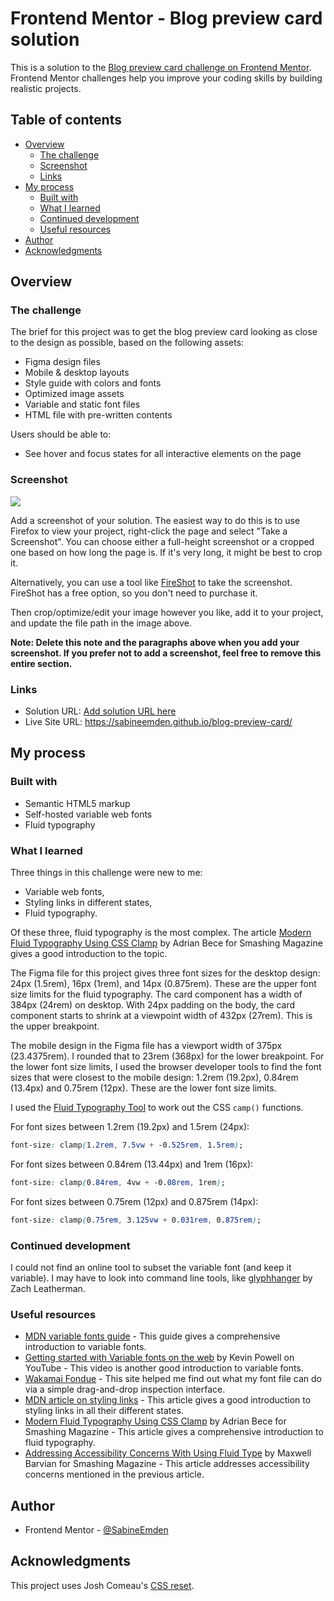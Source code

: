 # Frontend Mentor - Blog preview card solution

This is a solution to the [Blog preview card challenge on Frontend Mentor](https://www.frontendmentor.io/challenges/blog-preview-card-ckPaj01IcS). Frontend Mentor challenges help you improve your coding skills by building realistic projects.

## Table of contents

- [Overview](#overview)
  - [The challenge](#the-challenge)
  - [Screenshot](#screenshot)
  - [Links](#links)
- [My process](#my-process)
  - [Built with](#built-with)
  - [What I learned](#what-i-learned)
  - [Continued development](#continued-development)
  - [Useful resources](#useful-resources)
- [Author](#author)
- [Acknowledgments](#acknowledgments)

## Overview

### The challenge

The brief for this project was to get the blog preview card looking as close to the design as possible, based on the following assets:

- Figma design files
- Mobile & desktop layouts
- Style guide with colors and fonts
- Optimized image assets
- Variable and static font files
- HTML file with pre-written contents

Users should be able to:

- See hover and focus states for all interactive elements on the page

### Screenshot

![](./screenshot.jpg)

Add a screenshot of your solution. The easiest way to do this is to use Firefox to view your project, right-click the page and select "Take a Screenshot". You can choose either a full-height screenshot or a cropped one based on how long the page is. If it's very long, it might be best to crop it.

Alternatively, you can use a tool like [FireShot](https://getfireshot.com/) to take the screenshot. FireShot has a free option, so you don't need to purchase it.

Then crop/optimize/edit your image however you like, add it to your project, and update the file path in the image above.

**Note: Delete this note and the paragraphs above when you add your screenshot. If you prefer not to add a screenshot, feel free to remove this entire section.**

### Links

- Solution URL: [Add solution URL here](https://your-solution-url.com)
- Live Site URL: https://sabineemden.github.io/blog-preview-card/

## My process

### Built with

- Semantic HTML5 markup
- Self-hosted variable web fonts
- Fluid typography

### What I learned

Three things in this challenge were new to me:

- Variable web fonts,
- Styling links in different states,
- Fluid typography.

Of these three, fluid typography is the most complex. The article [Modern Fluid Typography Using CSS Clamp](https://www.smashingmagazine.com/2022/01/modern-fluid-typography-css-clamp/) by Adrian Bece for Smashing Magazine gives a good introduction to the topic.

The Figma file for this project gives three font sizes for the desktop design: 24px (1.5rem), 16px (1rem), and 14px (0.875rem). These are the upper font size limits for the fluid typography. The card component has a width of 384px (24rem) on desktop. With 24px padding on the body, the card component starts to shrink at a viewpoint width of 432px (27rem). This is the upper breakpoint.

The mobile design in the Figma file has a viewport width of 375px (23.4375rem). I rounded that to 23rem (368px) for the lower breakpoint. For the lower font size limits, I used the browser developer tools to find the font sizes that were closest to the mobile design: 1.2rem (19.2px), 0.84rem (13.4px) and 0.75rem (12px). These are the lower font size limits.

I used the [Fluid Typography Tool](https://fluidtypography.com/) to work out the CSS `camp()` functions.

For font sizes between 1.2rem (19.2px) and 1.5rem (24px):

```css
font-size: clamp(1.2rem, 7.5vw + -0.525rem, 1.5rem);
```

For font sizes between 0.84rem (13.44px) and 1rem (16px):

```css
font-size: clamp(0.84rem, 4vw + -0.08rem, 1rem);
```

For font sizes between 0.75rem (12px) and 0.875rem (14px):

```css
font-size: clamp(0.75rem, 3.125vw + 0.031rem, 0.875rem);
```

### Continued development

I could not find an online tool to subset the variable font (and keep it variable). I may have to look into command line tools, like [glyphhanger](https://github.com/zachleat/glyphhanger) by Zach Leatherman.

### Useful resources

- [MDN variable fonts guide](https://developer.mozilla.org/en-US/docs/Web/CSS/CSS_fonts/Variable_fonts_guide) - This guide gives a comprehensive introduction to variable fonts.
- [Getting started with Variable fonts on the web](https://www.youtube.com/watch?v=0fVymQ7SZw0) by Kevin Powell on YouTube - This video is another good introduction to variable fonts.
- [Wakamai Fondue](https://wakamaifondue.com/) - This site helped me find out what my font file can do via a simple drag-and-drop inspection interface.
- [MDN article on styling links](https://developer.mozilla.org/en-US/docs/Learn/CSS/Styling_text/Styling_links) - This article gives a good introduction to styling links in all their different states.
- [Modern Fluid Typography Using CSS Clamp](https://www.smashingmagazine.com/2022/01/modern-fluid-typography-css-clamp/) by Adrian Bece for Smashing Magazine - This article gives a comprehensive introduction to fluid typography.
- [Addressing Accessibility Concerns With Using Fluid Type](https://www.smashingmagazine.com/2023/11/addressing-accessibility-concerns-fluid-type/) by Maxwell Barvian for Smashing Magazine - This article addresses accessibility concerns mentioned in the previous article.

## Author

- Frontend Mentor - [@SabineEmden](https://www.frontendmentor.io/profile/SabineEmden)

## Acknowledgments

This project uses Josh Comeau's [CSS reset](https://www.joshwcomeau.com/css/custom-css-reset/).
